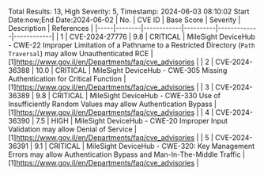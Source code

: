 Total Results: 13, High Severity: 5, Timestamp: 2024-06-03 08:10:02
Start Date:now;End Date:2024-06-02
| No. | CVE ID | Base Score | Severity | Description | References |
|-----|--------|------------|----------|-------------|------------|
| 1 | CVE-2024-27776 | 9.8  | CRITICAL | MileSight DeviceHub - CWE-22 Improper Limitation of a Pathname to a Restricted Directory (`Path Traversal`) may allow Unauthenticated RCE | [1]https://www.gov.il/en/Departments/faq/cve_advisories |
| 2 | CVE-2024-36388 | 10.0  | CRITICAL | MileSight DeviceHub - CWE-305 Missing Authentication for Critical Function | [1]https://www.gov.il/en/Departments/faq/cve_advisories |
| 3 | CVE-2024-36389 | 9.8  | CRITICAL | MileSight DeviceHub - CWE-330 Use of Insufficiently Random Values may allow Authentication Bypass | [1]https://www.gov.il/en/Departments/faq/cve_advisories |
| 4 | CVE-2024-36390 | 7.5  | HIGH | MileSight DeviceHub - CWE-20 Improper Input Validation may allow Denial of Service | [1]https://www.gov.il/en/Departments/faq/cve_advisories |
| 5 | CVE-2024-36391 | 9.1  | CRITICAL | MileSight DeviceHub - CWE-320: Key Management Errors may allow Authentication Bypass and Man-In-The-Middle Traffic | [1]https://www.gov.il/en/Departments/faq/cve_advisories |
